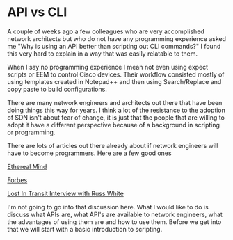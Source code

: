 
API vs CLI
===========

A couple of weeks ago a few colleagues who are very accomplished network architects but who do not have any programming experience asked me "Why is using an API better than scripting out CLI commands?" I found this very hard to explain in a way that was easily relatable to them.

When I say no programming experience I mean not even using expect scripts or EEM to control Cisco devices. Their workflow consisted mostly of using templates created in Notepad++ and then using Search/Replace and copy paste to build configurations.

There are many network engineers and architects out there that have been doing things this way for years. I think a lot of the resistance to the adoption of SDN isn't about fear of change, it is just that the people that are willing to adopt it have a different perspective because of a background in scripting or programming.

There are lots of articles out there already about if network engineers will have to become programmers. Here are a few good ones

[Ethereal Mind](https://etherealmind.com/turn-network-engineers-software-engineers/)

[Forbes](https://www.forbes.com/sites/moorinsights/2018/06/14/api-is-the-new-cli-for-cisco-systems)

[Lost In Transit Interview with Russ White](https://www.forbes.com/sites/moorinsights/2018/06/14/api-is-the-new-cli-for-cisco-systems/#683fc3d5ed4d)

I'm not going to go into that discussion here. What I would like to do is discuss what APIs are, what API's are available to network engineers, what the advantages of using them are and how to use them. Before we get into that we will start with a basic introduction to scripting.


